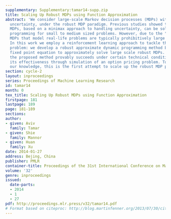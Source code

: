 ```yaml
---
supplementary: Supplementary:tamar14-supp.zip
title: Scaling Up Robust MDPs using Function Approximation
abstract: 'We consider large-scale Markov decision processes (MDPs) with parameter
  uncertainty, under the robust MDP paradigm. Previous studies showed that robust
  MDPs, based on a minimax approach to handling uncertainty, can be solved using dynamic
  programming for small to medium sized problems. However, due to the "curse of dimensionality",
  MDPs that model real-life problems are typically prohibitively large for such approaches.
  In this work we employ a reinforcement learning approach to tackle this planning
  problem: we develop a robust approximate dynamic programming method based on a projected
  fixed point equation to approximately solve large scale robust MDPs. We show that
  the proposed method provably succeeds under certain technical conditions, and demonstrate
  its effectiveness through simulation of an option pricing problem. To the best of
  our knowledge, this is the first attempt to scale up the robust MDP paradigm.'
section: cycle-2
layout: inproceedings
series: Proceedings of Machine Learning Research
id: tamar14
month: 0
tex_title: Scaling Up Robust MDPs using Function Approximation
firstpage: 181
lastpage: 189
page: 181-189
sections: 
author:
- given: Aviv
  family: Tamar
- given: Shie
  family: Mannor
- given: Huan
  family: Xu
date: 2014-01-27
address: Bejing, China
publisher: PMLR
container-title: Proceedings of the 31st International Conference on Machine Learning
volume: '32'
genre: inproceedings
issued:
  date-parts:
  - 2014
  - 1
  - 27
pdf: http://proceedings.mlr.press/v32/tamar14.pdf
# Format based on citeproc: http://blog.martinfenner.org/2013/07/30/citeproc-yaml-for-bibliographies/
---
```

